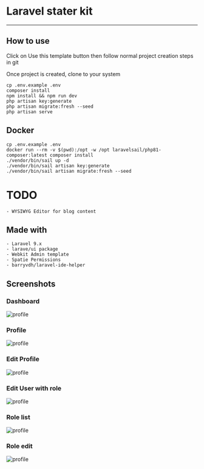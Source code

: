 # Laravel stater kit

<hr />

## How to use

Click on Use this template button then follow normal project creation steps in git

Once project is created, clone to your system

    cp .env.example .env
    composer install
    npm install && npm run dev
    php artisan key:generate
    php artisan migrate:fresh --seed
    php artisan serve

## Docker

```
cp .env.example .env
docker run --rm -v $(pwd):/opt -w /opt laravelsail/php81-composer:latest composer install
./vendor/bin/sail up -d
./vendor/bin/sail artisan key:generate
./vendor/bin/sail artisan migrate:fresh --seed
```

# TODO

    - WYSIWYG Editor for blog content

## Made with

    - Laravel 9.x
    - larave/ui package
    - Webkit Admin template
    - Spatie Permissions
    - barryvdh/laravel-ide-helper

## Screenshots

### Dashboard

![profile](https://raw.githubusercontent.com/innowaysit/laravel-stater-kit/main/public/screenshots/00.png)

### Profile

![profile](https://raw.githubusercontent.com/innowaysit/laravel-stater-kit/main/public/screenshots/02.png)

### Edit Profile

![profile](https://raw.githubusercontent.com/innowaysit/laravel-stater-kit/main/public/screenshots/01.png)

### Edit User with role

![profile](https://raw.githubusercontent.com/innowaysit/laravel-stater-kit/main/public/screenshots/03.png)

### Role list

![profile](https://raw.githubusercontent.com/innowaysit/laravel-stater-kit/main/public/screenshots/04.png)

### Role edit

![profile](https://raw.githubusercontent.com/innowaysit/laravel-stater-kit/main/public/screenshots/05.png)
